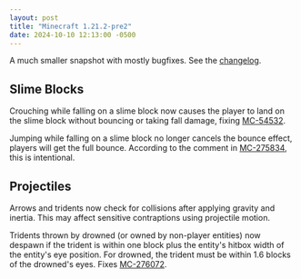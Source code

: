 ```yaml
---
layout: post
title: "Minecraft 1.21.2-pre2"
date: 2024-10-10 12:13:00 -0500
---
```


A much smaller snapshot with mostly bugfixes. See the [changelog](https://www.minecraft.net/en-us/article/minecraft-1-21-2-pre-release-2).

## Slime Blocks

Crouching while falling on a slime block now causes the player to land on the slime block without bouncing or taking fall damage, fixing [MC-54532](https://bugs.mojang.com/browse/MC-54532).

Jumping while falling on a slime block no longer cancels the bounce effect, players will get the full bounce. According to the comment in [MC-275834](https://bugs.mojang.com/browse/MC-275834), this is intentional.

## Projectiles

Arrows and tridents now check for collisions after applying gravity and inertia. This may affect sensitive contraptions using projectile motion.

Tridents thrown by drowned (or owned by non-player entities) now despawn if the trident is within one block plus the entity's hitbox width of the entity's eye position. For drowned, the trident must be within 1.6 blocks of the drowned's eyes. Fixes [MC-276072](https://bugs.mojang.com/browse/MC-276072).

